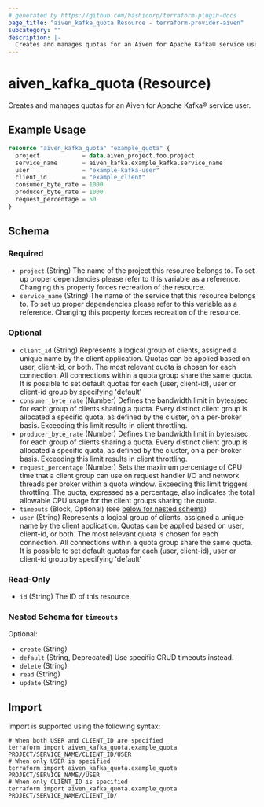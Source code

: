 ```yaml
---
# generated by https://github.com/hashicorp/terraform-plugin-docs
page_title: "aiven_kafka_quota Resource - terraform-provider-aiven"
subcategory: ""
description: |-
  Creates and manages quotas for an Aiven for Apache Kafka® service user.
---
```


# aiven_kafka_quota (Resource)

Creates and manages quotas for an Aiven for Apache Kafka® service user.

## Example Usage

```terraform
resource "aiven_kafka_quota" "example_quota" {
  project            = data.aiven_project.foo.project
  service_name       = aiven_kafka.example_kafka.service_name
  user               = "example-kafka-user"
  client_id          = "example_client"
  consumer_byte_rate = 1000
  producer_byte_rate = 1000
  request_percentage = 50
}
```

<!-- schema generated by tfplugindocs -->
## Schema

### Required

- `project` (String) The name of the project this resource belongs to. To set up proper dependencies please refer to this variable as a reference. Changing this property forces recreation of the resource.
- `service_name` (String) The name of the service that this resource belongs to. To set up proper dependencies please refer to this variable as a reference. Changing this property forces recreation of the resource.

### Optional

- `client_id` (String) Represents a logical group of clients, assigned a unique name by the client application.
Quotas can be applied based on user, client-id, or both.
The most relevant quota is chosen for each connection.
All connections within a quota group share the same quota.
It is possible to set default quotas for each (user, client-id), user or client-id group by specifying 'default'
- `consumer_byte_rate` (Number) Defines the bandwidth limit in bytes/sec for each group of clients sharing a quota.
Every distinct client group is allocated a specific quota, as defined by the cluster, on a per-broker basis.
Exceeding this limit results in client throttling.
- `producer_byte_rate` (Number) Defines the bandwidth limit in bytes/sec for each group of clients sharing a quota.
Every distinct client group is allocated a specific quota, as defined by the cluster, on a per-broker basis.
Exceeding this limit results in client throttling.
- `request_percentage` (Number) Sets the maximum percentage of CPU time that a client group can use on request handler I/O and network threads per broker within a quota window.
Exceeding this limit triggers throttling.
The quota, expressed as a percentage, also indicates the total allowable CPU usage for the client groups sharing the quota.
- `timeouts` (Block, Optional) (see [below for nested schema](#nestedblock--timeouts))
- `user` (String) Represents a logical group of clients, assigned a unique name by the client application.
Quotas can be applied based on user, client-id, or both.
The most relevant quota is chosen for each connection.
All connections within a quota group share the same quota.
It is possible to set default quotas for each (user, client-id), user or client-id group by specifying 'default'

### Read-Only

- `id` (String) The ID of this resource.

<a id="nestedblock--timeouts"></a>
### Nested Schema for `timeouts`

Optional:

- `create` (String)
- `default` (String, Deprecated) Use specific CRUD timeouts instead.
- `delete` (String)
- `read` (String)
- `update` (String)

## Import

Import is supported using the following syntax:

```shell
# When both USER and CLIENT_ID are specified
terraform import aiven_kafka_quota.example_quota PROJECT/SERVICE_NAME/CLIENT_ID/USER
# When only USER is specified
terraform import aiven_kafka_quota.example_quota PROJECT/SERVICE_NAME//USER
# When only CLIENT_ID is specified
terraform import aiven_kafka_quota.example_quota PROJECT/SERVICE_NAME/CLIENT_ID/
```
